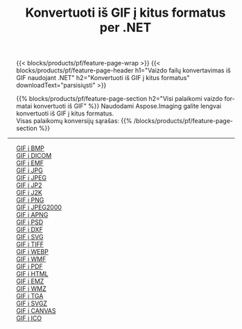 ﻿---
title: Konvertuoti iš GIF į kitus formatus per .NET 
weight: 3920
url: /lt/net/conversion/from/gif 
lang: lt
langdirlevel: 2
locales: zh-hans,ja,it,ru,de,es,fr,nl,id,lt,pl,pt,vi,tr,ko,zh-hant,ar,hi,th,sv,cs,uk,he
description: Naudodami Aspose.Imaging galite lengvai konvertuoti iš GIF į kitus formatus
---

{{< blocks/products/pf/feature-page-wrap >}}
{{< blocks/products/pf/feature-page-header h1="Vaizdo failų konvertavimas iš GIF naudojant .NET" h2="Konvertuoti iš GIF į kitus formatus" downloadText="parsisiųsti" >}}


{{% blocks/products/pf/feature-page-section  h2="Visi palaikomi vaizdo formatai konvertuoti iš GIF" %}}
Naudodami Aspose.Imaging galite lengvai konvertuoti iš GIF į kitus formatus.
<br/>
Visas palaikomų konversijų sąrašas:
{{% /blocks/products/pf/feature-page-section %}}
<div class="container-fluid productfamilypage bg-gray">
    <div class="convertypes bg-gray agp-content section">
        <div class="container">
		<hr style="margin-left:-20px;"/>
		<div class="row other-converters">
		    <div class='col-md-2 other-converter remove-lp remove-rp'><a href="/imaging/lt/net/conversion/gif-to-bmp" >GIF į BMP</a></div><div class='col-md-2 other-converter remove-lp remove-rp'><a href="/imaging/lt/net/conversion/gif-to-dicom" >GIF į DICOM</a></div><div class='col-md-2 other-converter remove-lp remove-rp'><a href="/imaging/lt/net/conversion/gif-to-emf" >GIF į EMF</a></div><div class='col-md-2 other-converter remove-lp remove-rp'><a href="/imaging/lt/net/conversion/gif-to-jpg" >GIF į JPG</a></div><div class='col-md-2 other-converter remove-lp remove-rp'><a href="/imaging/lt/net/conversion/gif-to-jpeg" >GIF į JPEG</a></div><div class='col-md-2 other-converter remove-lp remove-rp'><a href="/imaging/lt/net/conversion/gif-to-jp2" >GIF į JP2</a></div><div class='col-md-2 other-converter remove-lp remove-rp'><a href="/imaging/lt/net/conversion/gif-to-j2k" >GIF į J2K</a></div><div class='col-md-2 other-converter remove-lp remove-rp'><a href="/imaging/lt/net/conversion/gif-to-png" >GIF į PNG</a></div><div class='col-md-2 other-converter remove-lp remove-rp'><a href="/imaging/lt/net/conversion/gif-to-jpeg2000" >GIF į JPEG2000</a></div><div class='col-md-2 other-converter remove-lp remove-rp'><a href="/imaging/lt/net/conversion/gif-to-apng" >GIF į APNG</a></div><div class='col-md-2 other-converter remove-lp remove-rp'><a href="/imaging/lt/net/conversion/gif-to-psd" >GIF į PSD</a></div><div class='col-md-2 other-converter remove-lp remove-rp'><a href="/imaging/lt/net/conversion/gif-to-dxf" >GIF į DXF</a></div><div class='col-md-2 other-converter remove-lp remove-rp'><a href="/imaging/lt/net/conversion/gif-to-svg" >GIF į SVG</a></div><div class='col-md-2 other-converter remove-lp remove-rp'><a href="/imaging/lt/net/conversion/gif-to-tiff" >GIF į TIFF</a></div><div class='col-md-2 other-converter remove-lp remove-rp'><a href="/imaging/lt/net/conversion/gif-to-webp" >GIF į WEBP</a></div><div class='col-md-2 other-converter remove-lp remove-rp'><a href="/imaging/lt/net/conversion/gif-to-wmf" >GIF į WMF</a></div><div class='col-md-2 other-converter remove-lp remove-rp'><a href="/imaging/lt/net/conversion/gif-to-pdf" >GIF į PDF</a></div><div class='col-md-2 other-converter remove-lp remove-rp'><a href="/imaging/lt/net/conversion/gif-to-html" >GIF į HTML</a></div><div class='col-md-2 other-converter remove-lp remove-rp'><a href="/imaging/lt/net/conversion/gif-to-emz" >GIF į EMZ</a></div><div class='col-md-2 other-converter remove-lp remove-rp'><a href="/imaging/lt/net/conversion/gif-to-wmz" >GIF į WMZ</a></div><div class='col-md-2 other-converter remove-lp remove-rp'><a href="/imaging/lt/net/conversion/gif-to-tga" >GIF į TGA</a></div><div class='col-md-2 other-converter remove-lp remove-rp'><a href="/imaging/lt/net/conversion/gif-to-svgz" >GIF į SVGZ</a></div><div class='col-md-2 other-converter remove-lp remove-rp'><a href="/imaging/lt/net/conversion/gif-to-canvas" >GIF į CANVAS</a></div><div class='col-md-2 other-converter remove-lp remove-rp'><a href="/imaging/lt/net/conversion/gif-to-ico" >GIF į ICO</a></div>
                </div>
        </div>
    </div>
</div>
<br/>

